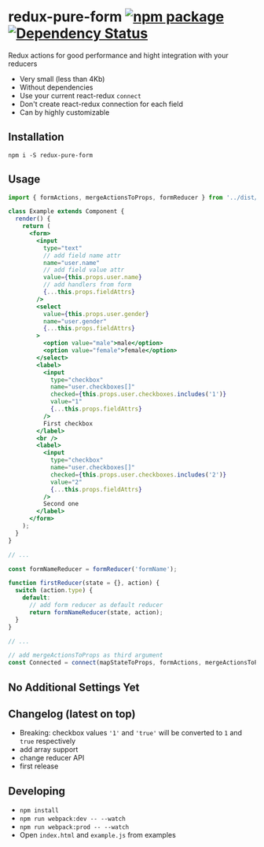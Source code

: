 # redux-pure-form  [![npm package](https://img.shields.io/npm/v/redux-pure-form.svg?style=flat-square)](https://www.npmjs.org/package/redux-pure-form) [![Dependency Status](https://david-dm.org/max-mykhailenko/redux-pure-form.svg)](https://david-dm.org/max-mykhailenko/redux-pure-form)

Redux actions for good performance and hight integration with your reducers
- Very small (less than 4Kb)
- Without dependencies
- Use your current react-redux `connect`
- Don't create react-redux connection for each field
- Can by highly customizable

## Installation
`npm i -S redux-pure-form`

## Usage
```jsx
import { formActions, mergeActionsToProps, formReducer } from '../dist/redux-pure-form.min.js';

class Example extends Component {
  render() {
    return (
      <form>
        <input
          type="text"
          // add field name attr
          name="user.name"
          // add field value attr
          value={this.props.user.name}
          // add handlers from form
          {...this.props.fieldAttrs}
        />
        <select
          value={this.props.user.gender}
          name="user.gender"
          {...this.props.fieldAttrs}
        >
          <option value="male">male</option>
          <option value="female">female</option>
        </select>
        <label>
          <input
            type="checkbox"
            name="user.checkboxes[]"
            checked={this.props.user.checkboxes.includes('1')}
            value="1"
            {...this.props.fieldAttrs}
          />
          First checkbox
        </label>
        <br />
        <label>
          <input
            type="checkbox"
            name="user.checkboxes[]"
            checked={this.props.user.checkboxes.includes('2')}
            value="2"
            {...this.props.fieldAttrs}
          />
          Second one
        </label>
      </form>
    );
  }
}

// ...

const formNameReducer = formReducer('formName');

function firstReducer(state = {}, action) {
  switch (action.type) {
    default:
      // add form reducer as default reducer
      return formNameReducer(state, action);
  }
}

// ...

// add mergeActionsToProps as third argument
const Connected = connect(mapStateToProps, formActions, mergeActionsToProps)(Example);

```

## No Additional Settings Yet

## Changelog (latest on top)
   - Breaking: checkbox values `'1'` and `'true'` will be converted to `1` and `true` respectively
   - add array support
   - change reducer API
   - first release

## Developing
   - `npm install`
   - `npm run webpack:dev -- --watch`
   - `npm run webpack:prod -- --watch`
   - Open `index.html` and `example.js` from examples
